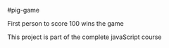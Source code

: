 #pig-game 

First person to score 100 wins the game 


This project is part of the complete javaScript course
